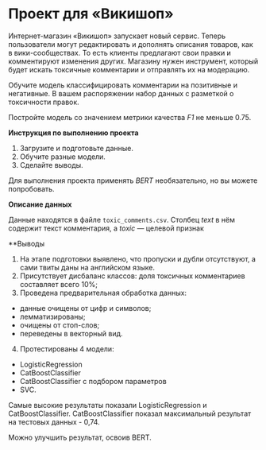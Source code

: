 # Проект для «Викишоп»

Интернет-магазин «Викишоп» запускает новый сервис. Теперь пользователи могут редактировать и дополнять описания товаров, как в вики-сообществах. То есть клиенты предлагают свои правки и комментируют изменения других. Магазину нужен инструмент, который будет искать токсичные комментарии и отправлять их на модерацию. 

Обучите модель классифицировать комментарии на позитивные и негативные. В вашем распоряжении набор данных с разметкой о токсичности правок.

Постройте модель со значением метрики качества *F1* не меньше 0.75. 

**Инструкция по выполнению проекта**

1. Загрузите и подготовьте данные.
2. Обучите разные модели. 
3. Сделайте выводы.

Для выполнения проекта применять *BERT* необязательно, но вы можете попробовать.

**Описание данных**

Данные находятся в файле `toxic_comments.csv`. Столбец *text* в нём содержит текст комментария, а *toxic* — целевой признак

**Выводы
1. На этапе подготовки выявлено, что пропуски и дубли отсутствуют, а сами твиты даны на английском языке.
2. Присутствует дисбаланс классов: доля токсичных комментариев составляет всего 10%;
3. Проведена предварительная обработка данных:
* данные очищены от цифр и символов;
* лемматизированы;
* очищены от стоп-слов;
* переведены в векторный вид. 
4. Протестированы 4 модели:
* LogisticRegression
* CatBoostClassifier
* CatBoostClassifier с подбором параметров
* SVC.

Самые высокие результаты показали LogisticRegression и CatBoostClassifier. CatBoostClassifier показал максимальный результат на тестовых данных - 0,74.

Можно улучшить результат, освоив BERT. 
